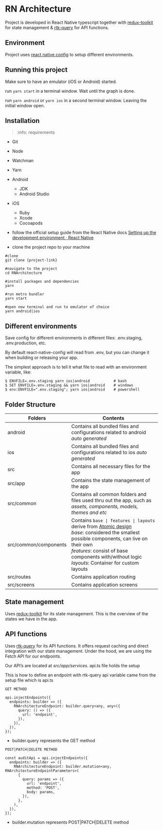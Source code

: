 # RN Architecture
Project is developed in React Native typescript together with [redux-toolkit](https://redux-toolkit.js.org/) for state management & [rtk-query](https://redux-toolkit.js.org/rtk-query/overview) for API functions.

## Environment
Project uses [react native config](https://github.com/luggit/react-native-config) to setup different environments.

## Running this project
Make sure to have an emulator (iOS or Android) started.

run `yarn start` in a terminal window. Wait until the graph is done.

run `yarn android` or `yarn ios` in a second terminal window. Leaving the initial window open.

## Installation
> :info: requirements
- Git
- Node
- Watchman
- Yarn
- Android
  - JDK
  - Android Studio
- iOS
  - Ruby
  - Xcode
  - Cocoapods

- follow the official setup guide from the React Native docs [Setting up the development environment · React Native ](https://reactnative.dev/docs/environment-setup)
- clone the project repo to your machine
```
#clone
git clone {project-link}

#navigate to the project
cd RNArchitecture

#install packages and dependencies
yarn

#run metro bundler
yarn start

#open new terminal and run to emulator of choice
yarn android|ios
```

## Different environments
Save config for different environments in different files: .env.staging, .env.production, etc.

By default react-native-config will read from .env, but you can change it when building or releasing your app.

The simplest approach is to tell it what file to read with an environment variable, like:

```
$ ENVFILE=.env.staging yarn ios|android           # bash
$ SET ENVFILE=.env.staging && yarn ios|android    # windows
$ env:ENVFILE=".env.staging"; yarn ios|android    # powershell
```

## Folder Structure
| Folders | Contents |
| ------ | ------ |
| android | Contains all bundled files and configurations related to android _auto generated_ |
| ios | Contains all bundled files and configurations related to ios _auto generated_ |
| src | Contains all necessary files for the app |
| src/app | Contains the state management of the app |
| src/common | Contains all common folders and files used thru out the app, such as *assets, components, models, themes and etc* |
| src/common/components | Contains `base \| features \| layouts` derive from [Atomic design](ttps://paulonteri.com/thoughts/atomic-design-react) <br /> *base*: considered the smallest possible components, can live on their own <br /> *features*: consist of base components with/without logic <br /> *layouts*: Container for custom layouts  |
| src/routes | Contains application routing |
| src/screens | Contains application screens |

## State management
Uses [redux-toolkit](https://redux-toolkit.js.org/) for its state management. This is the overview of the states we have in the app.

## API functions
Uses [rtk-query](https://redux-toolkit.js.org/rtk-query/overview) for its API functions. It offers request caching and direct integration with our state management. Under the hood, we are using the Fetch API for our endpoints.

Our API’s are located at _src/app/services_. api.ts file holds the setup

This is how to define an endpoint with rtk-query
api variable came from the setup file which is api.ts

`GET METHOD`
```
api.injectEndpoints({
  endpoints: builder => ({
    RNArchitectureEndpoint: builder.query<any, any>({
      query: () => ({
        url: 'endpoint',
      }),
    }),
  }),
});
```
- builder.query represents the GET method

`POST|PATCH|DELETE METHOD`
```
const auditApi = api.injectEndpoints({
  endpoints: builder => ({
    RNArchitectureEndpoint: builder.mutation<any, RNArchitectureEndpointParameters>(
      {
        query: params => ({
          url: 'endpoint',
          method: 'POST',
          body: params,
        }),
      },
    ),
  }),
});
```
- builder.mutation represents POST|PATCH|DELETE method